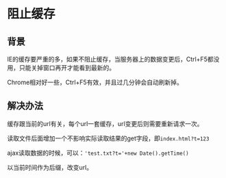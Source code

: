 # 阻止缓存

## 背景

IE的缓存要严重的多，如果不阻止缓存，当服务器上的数据变更后，Ctrl+F5都没用，只能关掉窗口再开才能看到最新的。

Chrome相对好一些，Ctrl+F5有效，并且过几分钟会自动刷新掉。

## 解决办法

缓存跟当前的url有关，每个url一套缓存，url变更后则需要重新请求一次。

读取文件后面增加一个不影响实际读取结果的get字段，即``index.html?t=123``

ajax读取数据的时候，可以：``'test.txt?t='+new Date().getTime()``

以当前时间作为后缀，改变url。